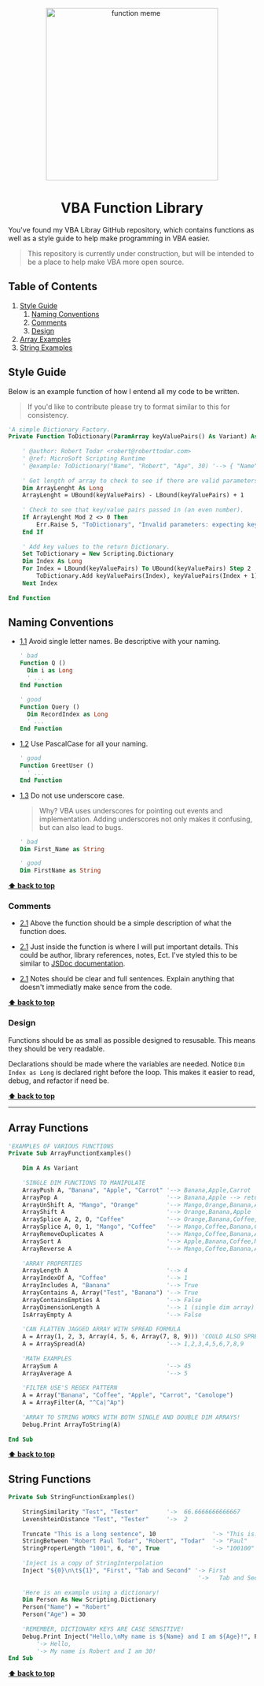 <p align="center">
    <img width="350px" alt="function meme" src="https://i.pinimg.com/736x/2e/e7/b3/2ee7b37349f798c3460e244143bdd0bc--math-puns-math-humor.jpg">
    <h1 align="center">VBA Function Library</h1>
</p>

You've found my VBA Libray GitHub repository, which contains functions as well as a style guide to help make programming in VBA easier.

> This repository is currently under construction, but will be intended to be a place to help make VBA more open source.


## Table of Contents

  1. [Style Guide](#style-guide)
     1. [Naming Conventions](#naming-conventions)
     2. [Comments](#comments)
     3. [Design](#design)
  2. [Array Examples](#array-functions)
  3. [String Examples](#string-functions)

## Style Guide

  Below is an example function of how I entend all my code to be written. 

  > If you'd like to contribute please try to format similar to this for consistency.

  ```vb
  'A simple Dictionary Factory.
  Private Function ToDictionary(ParamArray keyValuePairs() As Variant) As Scripting.Dictionary
      
      ' @author: Robert Todar <robert@roberttodar.com>
      ' @ref: MicroSoft Scripting Runtime
      ' @example: ToDictionary("Name", "Robert", "Age", 30) '--> { "Name": "Robert, "Age": 30 }
      
      ' Get length of array to check to see if there are valid parameters.
      Dim ArrayLenght As Long
      ArrayLenght = UBound(keyValuePairs) - LBound(keyValuePairs) + 1
      
      ' Check to see that key/value pairs passed in (an even number).
      If ArrayLenght Mod 2 <> 0 Then
          Err.Raise 5, "ToDictionary", "Invalid parameters: expecting key/value pairs, but received an odd number of arguments."
      End If
      
      ' Add key values to the return Dictionary.
      Set ToDictionary = New Scripting.Dictionary
      Dim Index As Long
      For Index = LBound(keyValuePairs) To UBound(keyValuePairs) Step 2
          ToDictionary.Add keyValuePairs(Index), keyValuePairs(Index + 1)
      Next Index
      
  End Function
  ```

## Naming Conventions

  <a name="single--letter--names"></a><a name="1.1"></a>
  - [1.1](#single--letter--names) Avoid single letter names. Be descriptive with your naming.
    ```vb
    ' bad
    Function Q ()
      Dim i as Long
      ' ...
    End Function

    ' good
    Function Query ()
      Dim RecordIndex as Long
      ' ...
    End Function
    ```

  <a name="pascal--case"></a><a name="1.2"></a>
  - [1.2](#pascal--case) Use PascalCase for all your naming.
    ```vb
    ' good
    Function GreetUser ()
      ' ...
    End Function
    ```

  <a name="underscore--case"></a><a name="1.3"></a>
  - [1.3](#underscore--case) Do not use underscore case.
    
    > Why? VBA uses underscores for pointing out events and implementation. Adding underscores not only makes it confusing, but can also lead to bugs.
    ```vb
    ' bad
    Dim First_Name as String

    ' good
    Dim FirstName as String
    ```
  **[⬆ back to top](#table-of-contents)**

### Comments

  <a name="description-header-comment"></a><a name="2.1"></a>
  - [2.1](#description-header-comment) Above the function should be a simple description of what the function does.

  <a name="doc--comment"></a><a name="2.2"></a>
  - [2.1](#doc--comment) Just inside the function is where I will put important details. This could be author, library references, notes, Ect. I've styled this to be similar to [JSDoc documentation](https://devdocs.io/jsdoc/). 

  <a name="descriptive--comment"></a><a name="2.1"></a>
  - [2.1](#descriptive--comment) Notes should be clear and full sentences. Explain anything that doesn't immediatly make sence from the code.

  **[⬆ back to top](#table-of-contents)**


### Design

  Functions should be as small as possible designed to resusable. This means they should be very readable.

  Declarations should be made where the variables are needed. Notice `Dim Index as Long` is declared right before the loop. This makes it easier to read, debug, and refactor if need be.

  **[⬆ back to top](#table-of-contents)**

----

## Array Functions

  ```vb
  'EXAMPLES OF VARIOUS FUNCTIONS
  Private Sub ArrayFunctionExamples()
      
      Dim A As Variant
      
      'SINGLE DIM FUNCTIONS TO MANIPULATE
      ArrayPush A, "Banana", "Apple", "Carrot" '--> Banana,Apple,Carrot
      ArrayPop A                               '--> Banana,Apple --> returns Carrot
      ArrayUnShift A, "Mango", "Orange"        '--> Mango,Orange,Banana,Apple
      ArrayShift A                             '--> Orange,Banana,Apple
      ArraySplice A, 2, 0, "Coffee"            '--> Orange,Banana,Coffee,Apple
      ArraySplice A, 0, 1, "Mango", "Coffee"   '--> Mango,Coffee,Banana,Coffee,Apple
      ArrayRemoveDuplicates A                  '--> Mango,Coffee,Banana,Apple
      ArraySort A                              '--> Apple,Banana,Coffee,Mango
      ArrayReverse A                           '--> Mango,Coffee,Banana,Apple
      
      'ARRAY PROPERTIES
      ArrayLength A                            '--> 4
      ArrayIndexOf A, "Coffee"                 '--> 1
      ArrayIncludes A, "Banana"                '--> True
      ArrayContains A, Array("Test", "Banana") '--> True
      ArrayContainsEmpties A                   '--> False
      ArrayDimensionLength A                   '--> 1 (single dim array)
      IsArrayEmpty A                           '--> False
      
      'CAN FLATTEN JAGGED ARRAY WITH SPREAD FORMULA
      A = Array(1, 2, 3, Array(4, 5, 6, Array(7, 8, 9))) 'COULD ALSO SPREAD DICTIONAIRES AND COLLECTIONS AS WELL
      A = ArraySpread(A)                       '--> 1,2,3,4,5,6,7,8,9
      
      'MATH EXAMPLES
      ArraySum A                               '--> 45
      ArrayAverage A                           '--> 5
      
      'FILTER USE'S REGEX PATTERN
      A = Array("Banana", "Coffee", "Apple", "Carrot", "Canolope")
      A = ArrayFilter(A, "^Ca|^Ap")
      
      'ARRAY TO STRING WORKS WITH BOTH SINGLE AND DOUBLE DIM ARRAYS!
      Debug.Print ArrayToString(A)
      
  End Sub
  ```
  **[⬆ back to top](#table-of-contents)**

## String Functions

  ```vb
  Private Sub StringFunctionExamples()
      
      StringSimilarity "Test", "Tester"        '->  66.6666666666667
      LevenshteinDistance "Test", "Tester"     '->  2
                                                        
      Truncate "This is a long sentence", 10                '-> "This is..."
      StringBetween "Robert Paul Todar", "Robert", "Todar"  '-> "Paul"
      StringProperLength "1001", 6, "0", True               '-> "100100"
      
      'Inject is a copy of StringInterpolation
      Inject "${0}\n\t${1}", "First", "Tab and Second" '-> First
                                                        '->   Tab and Second
      
      'Here is an example using a dictionary!
      Dim Person As New Scripting.Dictionary
      Person("Name") = "Robert"
      Person("Age") = 30
      
      'REMEMBER, DICTIONARY KEYS ARE CASE SENSITIVE!
      Debug.Print Inject("Hello,\nMy name is ${Name} and I am ${Age}!", Person)
          '-> Hello,
          '-> My name is Robert and I am 30!
  End Sub
  ```
  **[⬆ back to top](#table-of-contents)**
